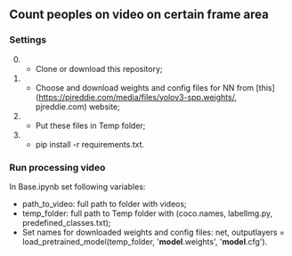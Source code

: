 ## Count peoples on video on certain frame area

### Settings
0) - Clone or download this repository;
1) - Choose and download weights and config files for NN from [this](https://pjreddie.com/media/files/yolov3-spp.weights/, pjreddie.com) website;
2) - Put these files in Temp folder;
3) - pip install -r requirements.txt.

### Run processing video
In Base.ipynb set following variables:
  - path_to_video: full path to folder with videos;
  - temp_folder: full path to Temp folder with (coco.names, labelImg.py, predefined_classes.txt);
  - Set names for downloaded weights and config files:
    net, outputlayers = load_pretrained_model(temp_folder, '**model**.weights', '**model**.cfg'). 
                                
                                          


 
